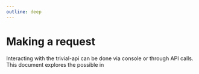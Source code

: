 ```yaml
---
outline: deep
---
```


# Making a request

Interacting with the trivial-api can be done via console or through API calls. This document explores the possible in 